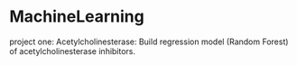 # MachineLearning
project one: Acetylcholinesterase: Build regression model (Random Forest) of acetylcholinesterase inhibitors.
